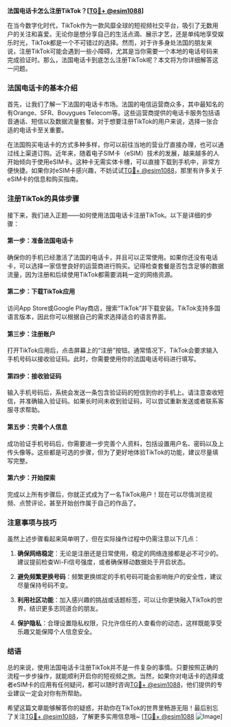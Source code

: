 **法国电话卡怎么注册TikTok？[[TG💪+ @esim1088](https://t.me/s/esim1088)]**

在当今数字化时代，TikTok作为一款风靡全球的短视频社交平台，吸引了无数用户的关注和喜爱。无论你是想分享自己的生活点滴、展示才艺，还是单纯地享受娱乐时光，TikTok都是一个不可错过的选择。然而，对于许多身处法国的朋友来说，注册TikTok可能会遇到一些小障碍，尤其是当你需要一个本地的电话号码来完成验证时。那么，法国电话卡到底怎么注册TikTok呢？本文将为你详细解答这一问题。

### 法国电话卡的基本介绍

首先，让我们了解一下法国的电话卡市场。法国的电信运营商众多，其中最知名的有Orange、SFR、Bouygues Telecom等。这些运营商提供的电话卡服务包括语音通话、短信以及数据流量套餐。对于想要注册TikTok的用户来说，选择一张合适的电话卡至关重要。

在法国购买电话卡的方式多种多样，你可以前往当地的营业厅直接办理，也可以通过线上渠道订购。近年来，随着电子SIM卡（eSIM）技术的发展，越来越多的人开始倾向于使用eSIM卡。这种卡无需实体卡槽，可以直接下载到手机中，非常方便快捷。如果你对eSIM卡感兴趣，不妨试试[TG💪+ @esim1088](https://t.me/s/esim1088)，那里有许多关于eSIM卡的信息和购买指南。

### 注册TikTok的具体步骤

接下来，我们进入正题——如何使用法国电话卡注册TikTok。以下是详细的步骤：

#### 第一步：准备法国电话卡
确保你的手机已经激活了法国的电话卡，并且可以正常使用。如果你还没有电话卡，可以选择一家信誉良好的运营商进行购买。记得检查套餐是否包含足够的数据流量，因为注册和后续使用TikTok都需要消耗一定的网络资源。

#### 第二步：下载TikTok应用
访问App Store或Google Play商店，搜索“TikTok”并下载安装。TikTok支持多国语言版本，因此你可以根据自己的需求选择适合的语言界面。

#### 第三步：注册账户
打开TikTok应用后，点击屏幕上的“注册”按钮。通常情况下，TikTok会要求输入手机号码以接收验证码。此时，你需要使用你的法国电话号码进行填写。

#### 第四步：接收验证码
输入手机号码后，系统会发送一条包含验证码的短信到你的手机上。请注意查收短信，并准确输入验证码。如果长时间未收到验证码，可以尝试重新发送或者联系客服寻求帮助。

#### 第五步：完善个人信息
成功验证手机号码后，你需要进一步完善个人资料，包括设置用户名、密码以及上传头像等。这些都是可选的步骤，但为了更好地体验TikTok的功能，建议尽量填写完整。

#### 第六步：开始探索
完成以上所有步骤后，你就正式成为了一名TikTok用户！现在可以尽情浏览视频、点赞评论，甚至开始创作属于自己的作品了。

### 注意事项与技巧

虽然上述步骤看起来简单明了，但在实际操作过程中仍需注意以下几点：

1. **确保网络稳定**：无论是注册还是日常使用，稳定的网络连接都是必不可少的。建议提前检查Wi-Fi信号强度，或者确保移动数据处于开启状态。
   
2. **避免频繁更换号码**：频繁更换绑定的手机号码可能会影响账户的安全性，建议尽量保持号码不变。

3. **利用社区功能**：加入感兴趣的挑战或话题标签，可以让你更快融入TikTok的世界，结识更多志同道合的朋友。

4. **保护隐私**：合理设置隐私权限，只允许信任的人查看你的动态，这样既能享受乐趣又能保障个人信息安全。

### 结语

总的来说，使用法国电话卡注册TikTok并不是一件复杂的事情。只要按照正确的流程一步步操作，就能顺利开启你的短视频之旅。当然，如果你对电话卡的选择或者eSIM卡的应用有任何疑问，都可以随时咨询[TG💪+ @esim1088](https://t.me/s/esim1088)，他们提供的专业建议一定会对你有所帮助。

希望这篇文章能够解答你的疑惑，并助你在TikTok的世界里畅游无阻！最后别忘了关注[TG💪+ @esim1088](https://t.me/s/esim1088)，了解更多实用信息哦~ [[TG💪+ @esim1088](https://t.me/s/esim1088) ![Image](https://i.postimg.cc/4NQfJmqS/Snipaste-2025-05-13-00-14-12.png)]